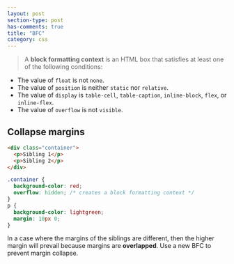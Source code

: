```yaml
---
layout: post
section-type: post
has-comments: true
title: "BFC"
category: css
---
```


> A **block formatting context** is an HTML box that satisfies at least one of the following conditions:

- The value of `float` is not `none`.
- The value of `position` is neither `static` nor `relative`.
- The value of `display` is `table-cell`, `table-caption`, `inline-block`, `flex`, or `inline-flex`.
- The value of `overflow` is not `visible`.

## Collapse margins

```html
<div class="container">
  <p>Sibling 1</p>
  <p>Sibling 2</p>
</div>
```

```css
.container {
  background-color: red;
  overflow: hidden; /* creates a block formatting context */
}
p {
  background-color: lightgreen;
  margin: 10px 0;
}
```

In a case where the margins of the siblings are different, then the higher margin will prevail because margins are **overlapped**. Use a new BFC to prevent margin collapse.